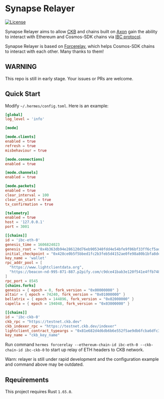 # Synapse Relayer

[![License](https://img.shields.io/badge/License-Apache%202.0-blue.svg?logo=apache)](LICENSE)

Synapse Relayer aims to allow [CKB](https://github.com/nervosnetwork/ckb)
and chains built on [Axon](https://github.com/axonweb3/axon) gain the ability to
interact with Ethereum and Cosmos-SDK chains via [IBC protocol](https://github.com/cosmos/ibc).

Synapse Relayer is based on [Forcerelay](https://github.com/informalsystems/hermes), which helps Cosmos-SDK chains to interact with each other. Many thanks to them!

## **WARNING**

This repo is still in early stage. Your issues or PRs are welcome.

## Quick Start

Modify `~/.hermes/config.toml`. Here is an example:

```toml
[global]
log_level = 'info'

[mode]

[mode.clients]
enabled = true
refresh = true
misbehaviour = true

[mode.connections]
enabled = true

[mode.channels]
enabled = true

[mode.packets]
enabled = true
clear_interval = 100
clear_on_start = true
tx_confirmation = true

[telemetry]
enabled = true
host = '127.0.0.1'
port = 3001

[[chains]]
id = 'ibc-eth-0'
genesis_time = 1606824023
genesis_root = "0x4b363db94e286120d76eb905340fdd4e54bfe9f06bf33ff6cf5ad27f511bfe95"
initial_checkpoint = "0x428ce0b5f5bbed1fc2b3feb5d4152ae0fe98a80b1bfa8de36681868e81e9222a"
key_name = 'wallet'
rpc_addr_pool = [
  "https://www.lightclientdata.org",
  "https://beacon-nd-995-871-887.p2pify.com/c9dce41bab3e120f541e4ffb748efa60"
]
rpc_port = 8545
[chains.forks]
genesis = { epoch = 0, fork_version = "0x00000000" }
altair = { epoch = 74240, fork_version = "0x01000000" }
bellatrix = { epoch = 144896, fork_version = "0x02000000" }
capella = { epoch = 194048, fork_version = "0x03000000" }

[[chains]]
id = 'ibc-ckb-0'
ckb_rpc = "https://testnet.ckb.dev"
ckb_indexer_rpc = "https://testnet.ckb.dev/indexer"
lightclient_contract_typeargs = "0x81e682d4d6db6b6e552f5ae9db6fcba6dfc395930ff62d86f271a92e433f3a36"
key_name = "ckb_key_name"
```

Run command `hermes forcerelay --ethereum-chain-id ibc-eth-0 --ckb-chain-id ibc-ckb-0` to start up relay of ETH headers to CKB network.

Warn: relayer is still under rapid development and the configuration example and command above may be outdated.

## Rqeuirements

This project requires Rust `1.65.0`.
